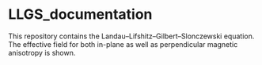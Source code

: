 # LLGS_documentation
This repository contains the Landau–Lifshitz–Gilbert–Slonczewski equation. The effective field for both in-plane as well as perpendicular magnetic anisotropy is shown. 
